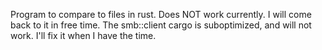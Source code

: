 Program to compare to files in rust.
Does NOT work currently. I will come back to it in free time. The smb::client cargo is suboptimized, and will not work. I'll fix it when I have the time.
